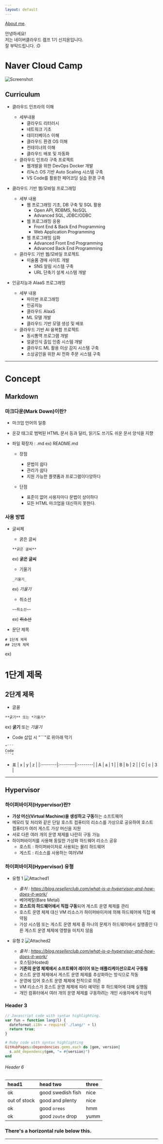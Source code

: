 ```yaml
---
layout: default
---
```


[About me](./another-page.html).

안녕하세요!\
저는 네이버클라우드 캠프 1기 신지윤입니다.\
잘 부탁드립니다. :D

# Naver Cloud Camp

![Screenshot](https://github.com/zyoonshin/zyoonshin.github.io/blob/main/assets/img/ncc-pic2.PNG?raw=true)


## Curriculum

- 클라우드 인프라의 이해
  - 세부내용
    - 클라우드 리터러시
    - 네트워크 기초
    - 데이터베이스 이해
    - 클라우드 환경 OS 이해
    - 컨테이너의 이해
    - 클라우드 배포 및 자동화
  - 클라우드 인프라 구축 프로젝트
    - 웹개발을 위한 DevOps Docker 개발
    - 리눅스 OS 기반 Auto Scaling 시스템 구축
    - VS Code를 활용한 페어코딩 실습 환경 구축

- 클라우드 기반 웹/모바일 프로그래밍
  - 세부 내용
    - 웹 프로그래밍 기초, DB 구축 및 SQL 활용
      - Open API, RDBMS, NoSQL
      - Advanced SQL, JDBC/ODBC
    - 웹 프로그래밍 응용
      - Front End & Back End Programming
      - Web Application Programming
    - 웹 프로그래밍 심화
      - Advanced Front End Programming
      - Advanced Back End Programming
  - 클라우드 기반 웹/모바일 프로젝트
    - 미술품 경매 사이트 개발
      - SNS 알림 시스템 구축
      - URL 단축기 설계 시스템 개발

- 인공지능과 AIaaS 프로그래밍
  - 세부 내용
    - 파이썬 프로그래밍
    - 인공지능
    - 클라우드 AIaaS
    - ML 모델 개발
    - 클라우드 기반 모델 생성 및 배포
  - 클라우드 기반 AI 융복합 프로젝트
    - 동시통역 프로그램 개발
    - 얼굴인식 출입 인증 시스템 개발
    - 클라우드 ML 활용 이상 감지 시스템 구축
    - 소상공인을 위한 AI 전화 주문 시스템 구축


* * *

# Concept

## Markdown

### 마크다운(Mark Down)이란?
- 마크업 언어의 일종
- 온갖 태그로 범벅된 HTML 문서 등과 달리, 읽기도 쓰기도 쉬운 문서 양식을 지향
- 파일 확장자 : .md
ex) README.md

  - 장점
    - 문법이 쉽다
    - 관리가 쉽다
    - 지원 가능한 플랫폼과 프로그램이다양하다

  - 단점
    - 표준이 없어 사용자마다 문법이 상이하다
    - 모든 HTML 마크업을 대신하지 못한다.

### 사용 방법
- 글씨체
  - 굵은 글씨
  ```
  **굵은 글씨**
  ```
  ex)
  **굵은 글씨**

  - 기울기
  ```
  _기울기_
  ```
  ex)
  _기울기_

  - 취소선
  ```
  ~~취소선~~
  ```
  ex)
  ~~취소선~~

- 문단 제목
```
# 1단계 제목
## 2단계 제목
```
ex)
# 1단계 제목
## 2단계 제목

- 글꼴
```
**굵기** 또는 *기울기*
```
ex)
**굵기** 또는 *기울기*

- Code 삽입 시
"```"로 위아래 막기
```
"```
Code
```"
```

- 표
| x       | y       | z       |
|:--------|:--------|:--------|
| A       | a       | 1       |
| B       | b       | 2       |
| C       | c       | 3       |

* * *

## Hypervisor

### 하이퍼바이저(Hypervisor)란?
- **가상 머신(Virtual Machine)을 생성하고 구동**하는 소프트웨어
- 메모리 및 처리와 같은 단일 호스트 컴퓨터의 리소스를 가상으로 공유하여 호스트 컴퓨터가 여러 게스트 가상 머신을 지원
- 서로 다른 여러 개의 운영 체제를 나란히 구동 가능
- 하이퍼바이저를 사용해 동일한 가상화 하드웨어  리소스 공유
  - 호스트 : 하이퍼바이저로 사용되는 물리 하드웨어
  - 게스트 : 리소스를 사용하는 여러VM

### 하이퍼바이저(Hypervisor) 유형
- 유형 1
![Attached1](https://github.com/zyoonshin/zyoonshin.github.io/blob/main/assets/img/hyper-1.png?raw=true)
  - _출처 : https://blog.resellerclub.com/what-is-a-hypervisor-and-how-does-it-work/_
  - 베어메탈(Bare Metal)
  - **호스트의 하드웨어에서 직접 구동**되어 게스트 운영 체제를 관리
  - 호스트 운영 체제 대신 VM 리소스가 하이퍼바이저에 의해 하드웨어에 직접 예약됨
  - 가상 시스템 또는 게스트 운영 체제 중 하나의 문제가 하드웨어에서 실행중인 다른 게스트 운영 체제에 영향을 미치지 않음

- 유형 2
![Attached2](https://github.com/zyoonshin/zyoonshin.github.io/blob/main/assets/img/hyper-2.png?raw=true)
  - _출처 : https://blog.resellerclub.com/what-is-a-hypervisor-and-how-does-it-work/_
  - 호스팅(Hosted)
  - **기존의 운영 체제에서 소프트웨어 레이어 또는 애플리케이션으로서 구동됨**
  - 호스트 운영 체제에서 게스트 운영 체제를 추상화하는 방식으로 작동
  - 운영에 있어 호스트 운영 체제에 전적으로 의존
  - VM 리소스가 호스트 운영 체제에 따라 예약된 후 하드웨어에 대해 실행됨
  - 개인 컴퓨터에서 여러 개의 운영 체제를 구동하려는 개인 사용자에게 이상적


### Header 3

```js
// Javascript code with syntax highlighting.
var fun = function lang(l) {
  dateformat.i18n = require('./lang/' + l)
  return true;
}
```

```ruby
# Ruby code with syntax highlighting
GitHubPages::Dependencies.gems.each do |gem, version|
  s.add_dependency(gem, "= #{version}")
end
```

###### Header 6

| head1        | head two          | three |
|:-------------|:------------------|:------|
| ok           | good swedish fish | nice  |
| out of stock | good and plenty   | nice  |
| ok           | good `oreos`      | hmm   |
| ok           | good `zoute` drop | yumm  |

### There's a horizontal rule below this.

* * *





